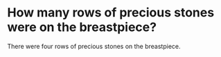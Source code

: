 # How many rows of precious stones were on the breastpiece?

There were four rows of precious stones on the breastpiece.
